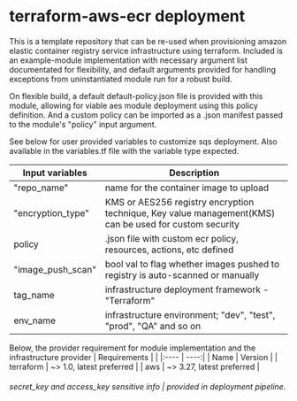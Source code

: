 # terraform-aws-ecr deployment

####

This is a template repository that can be re-used when provisioning amazon elastic container registry service infrastructure using terraform. Included is an example-module implementation with necessary argument list documentated for flexibility, and default arguments provided for handling exceptions from uninstantiated module run for a robust build.

On flexible build, a default default-policy.json file is provided with this module, allowing for viable aes module deployment using this policy definition. And a custom policy can be imported as a .json manifest passed to the module's "policy" input argument.

See below for user provided variables to customize sqs deployment. Also available in the variables.tf file with the variable type expected.

| Input variables   | Description                                                                                            |
| ----------------- | ------------------------------------------------------------------------------------------------------ |
| "repo_name"       | name for the container image to upload                                                                 |
| "encryption_type" | KMS or AES256 registry encryption technique, Key value management(KMS) can be used for custom security |
| policy            | .json file with custom ecr policy, resources, actions, etc defined                                     |
| "image_push_scan" | bool val to flag whether images pushed to registry is auto-scanned or manually                         |
| tag_name          | infrastructure deployment framework -"Terraform"                                                       |
| env_name          | infrastructure environment; "dev", "test", "prod", "QA" and so on                                      |

Below, the provider requirement for module implementation and the infrastructure provider
| Requirements | |
|:---- | ----:|
| Name | Version |
| terraform | ~> 1.0, latest preferred |
| aws | ~> 3.27, latest preferred |

###### secret_key and access_key sensitive info | provided in deployment pipeline.
